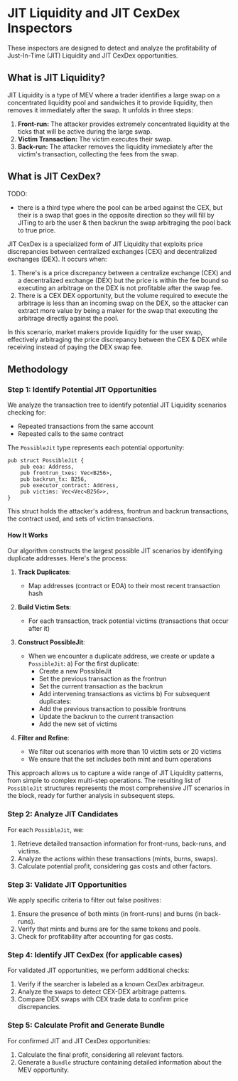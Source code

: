 # JIT Liquidity and JIT CexDex Inspectors

These inspectors are designed to detect and analyze the profitability of Just-In-Time (JIT) Liquidity and JIT CexDex opportunities.

## What is JIT Liquidity?

JIT Liquidity is a type of MEV where a trader identifies a large swap on a concentrated liquidity pool and sandwiches it to provide liquidity, then removes it immediately after the swap. It unfolds in three steps:

1. **Front-run:** The attacker provides extremely concentrated liquidity at the ticks that will be active during the large swap.
2. **Victim Transaction:** The victim executes their swap.
3. **Back-run:** The attacker removes the liquidity immediately after the victim's transaction, collecting the fees from the swap.

## What is JIT CexDex?

TODO:

- there is a third type where the pool can be arbed against the CEX, but their is a swap that goes in the opposite direction so they will fill by JITing to arb the user & then backrun the swap arbitraging the pool back to true price.

JIT CexDex is a specialized form of JIT Liquidity that exploits price discrepancies between centralized exchanges (CEX) and decentralized exchanges (DEX). It occurs when:

1. There's is a price discrepancy between a centralize exchange (CEX) and a decentralized exchange (DEX) but the price is within the fee bound so executing an arbitrage on the DEX is not profitable after the swap fee.
2. There is a CEX DEX opportunity, but the volume required to execute the arbitrage is less than an incoming swap on the DEX, so the attacker can extract more value by being a maker for the swap that executing the arbitrage directly against the pool.

In this scenario, market makers provide liquidity for the user swap, effectively arbitraging the price discrepancy between the CEX & DEX while receiving instead of paying the DEX swap fee.

## Methodology

### Step 1: Identify Potential JIT Opportunities

We analyze the transaction tree to identify potential JIT Liquidity scenarios checking for:

- Repeated transactions from the same account
- Repeated calls to the same contract

The `PossibleJit` type represents each potential opportunity:

```rust,ignore
pub struct PossibleJit {
    pub eoa: Address,
    pub frontrun_txes: Vec<B256>,
    pub backrun_tx: B256,
    pub executor_contract: Address,
    pub victims: Vec<Vec<B256>>,
}
```

This struct holds the attacker's address, frontrun and backrun transactions, the contract used, and sets of victim transactions.

#### How It Works

Our algorithm constructs the largest possible JIT scenarios by identifying duplicate addresses. Here's the process:

1. **Track Duplicates**:

   - Map addresses (contract or EOA) to their most recent transaction hash

2. **Build Victim Sets**:

   - For each transaction, track potential victims (transactions that occur after it)

3. **Construct PossibleJit**:

   - When we encounter a duplicate address, we create or update a `PossibleJit`:
     a) For the first duplicate:
     - Create a new PossibleJit
     - Set the previous transaction as the frontrun
     - Set the current transaction as the backrun
     - Add intervening transactions as victims
       b) For subsequent duplicates:
     - Add the previous transaction to possible frontruns
     - Update the backrun to the current transaction
     - Add the new set of victims

4. **Filter and Refine**:
   - We filter out scenarios with more than 10 victim sets or 20 victims
   - We ensure that the set includes both mint and burn operations

This approach allows us to capture a wide range of JIT Liquidity patterns, from simple to complex multi-step operations. The resulting list of `PossibleJit` structures represents the most comprehensive JIT scenarios in the block, ready for further analysis in subsequent steps.

### Step 2: Analyze JIT Candidates

For each `PossibleJit`, we:

1. Retrieve detailed transaction information for front-runs, back-runs, and victims.
2. Analyze the actions within these transactions (mints, burns, swaps).
3. Calculate potential profit, considering gas costs and other factors.

### Step 3: Validate JIT Opportunities

We apply specific criteria to filter out false positives:

1. Ensure the presence of both mints (in front-runs) and burns (in back-runs).
2. Verify that mints and burns are for the same tokens and pools.
3. Check for profitability after accounting for gas costs.

### Step 4: Identify JIT CexDex (for applicable cases)

For validated JIT opportunities, we perform additional checks:

1. Verify if the searcher is labeled as a known CexDex arbitrageur.
2. Analyze the swaps to detect CEX-DEX arbitrage patterns.
3. Compare DEX swaps with CEX trade data to confirm price discrepancies.

### Step 5: Calculate Profit and Generate Bundle

For confirmed JIT and JIT CexDex opportunities:

1. Calculate the final profit, considering all relevant factors.
2. Generate a `Bundle` structure containing detailed information about the MEV opportunity.
